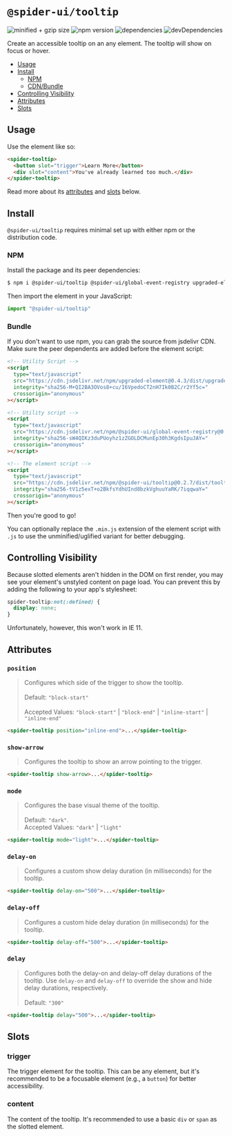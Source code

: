 # `@spider-ui/tooltip`

![minified + gzip size](https://badgen.net/bundlephobia/minzip/@spider-ui/tooltip) ![npm version](https://badgen.net/npm/v/@spider-ui/tooltip) ![dependencies](https://badgen.net/david/dep/geotrev/spider-ui/packages/tooltip) ![devDependencies](https://badgen.net/david/dev/geotrev/spider-ui/packages/tooltip)

Create an accessible tooltip on an any element. The tooltip will show on focus or hover.

- [Usage](#usage)
- [Install](#install)
  - [NPM](#npm)
  - [CDN/Bundle](#cdn-bundle)
- [Controlling Visibility](#controlling-visibility)
- [Attributes](#attributes)
- [Slots](#slots)

## Usage

Use the element like so:

```html
<spider-tooltip>
  <button slot="trigger">Learn More</button>
  <div slot="content">You've already learned too much.</div>
</spider-tooltip>
```

Read more about its [attributes](#attributes) and [slots](#slots) below.

## Install

`@spider-ui/tooltip` requires minimal set up with either npm or the distribution code.

### NPM

Install the package and its peer dependencies:

```sh
$ npm i @spider-ui/tooltip @spider-ui/global-event-registry upgraded-element
```

Then import the element in your JavaScript:

```js
import "@spider-ui/tooltip"
```

### Bundle

If you don't want to use npm, you can grab the source from jsdelivr CDN. Make sure the peer dependents are added before the element script:

```html
<!-- Utility Script -->
<script
  type="text/javascript"
  src="https://cdn.jsdelivr.net/npm/upgraded-element@0.4.3/dist/upgraded-element.min.js"
  integrity="sha256-M+QI2BA3OVos8+cu/I6VpedoCT2nH7Ik0B2C/r2Yf5c="
  crossorigin="anonymous"
></script>

<!-- Utility script -->
<script
  type="text/javascript"
  src="https://cdn.jsdelivr.net/npm/@spider-ui/global-event-registry@0.2.7/dist/global-event-registry.min.js"
  integrity="sha256-sW4QIKz3duPUoyhz1zZGOLDCMunEp30h3KgdsIpuJAY="
  crossorigin="anonymous"
></script>

<!-- The element script -->
<script
  type="text/javascript"
  src="https://cdn.jsdelivr.net/npm/@spider-ui/tooltip@0.2.7/dist/tooltip.min.js"
  integrity="sha256-tV1z5exT+o2BkfsYdhUInd8bzkVghuuYaRK/7iqqwaY="
  crossorigin="anonymous"
></script>
```

Then you're good to go!

You can optionally replace the `.min.js` extension of the element script with `.js` to use the unminified/uglified variant for better debugging.

## Controlling Visibility

Because slotted elements aren't hidden in the DOM on first render, you may see your element's unstyled content on page load. You can prevent this by adding the following to your app's stylesheet:

```css
spider-tooltip:not(:defined) {
  display: none;
}
```

Unfortunately, however, this won't work in IE 11.

## Attributes

### `position`

> Configures which side of the trigger to show the tooltip.<br/><br/>Default: `"block-start"`<br/><br/>Accepted Values: `"block-start"` | `"block-end"` | `"inline-start"` | `"inline-end"`

```html
<spider-tooltip position="inline-end">...</spider-tooltip>
```

### `show-arrow`

> Configures the tooltip to show an arrow pointing to the trigger.

```html
<spider-tooltip show-arrow>...</spider-tooltip>
```

### `mode`

> Configures the base visual theme of the tooltip.<br/><br/>Default: `"dark"`.<br/>Accepted Values: `"dark"` | `"light"`

```html
<spider-tooltip mode="light">...</spider-tooltip>
```

### `delay-on`

> Configures a custom show delay duration (in milliseconds) for the tooltip.

```html
<spider-tooltip delay-on="500">...</spider-tooltip>
```

### `delay-off`

> Configures a custom hide delay duration (in milliseconds) for the tooltip.

```html
<spider-tooltip delay-off="500">...</spider-tooltip>
```

### `delay`

> Configures both the delay-on and delay-off delay durations of the tooltip. Use `delay-on` and `delay-off` to override the show and hide delay durations, respectively.<br/><br/>Default: `"300"`

```html
<spider-tooltip delay="500">...</spider-tooltip>
```

## Slots

### trigger

The trigger element for the tooltip. This can be any element, but it's recommended to be a focusable element (e.g., a `button`) for better accessibility.

### content

The content of the tooltip. It's recommended to use a basic `div` or `span` as the slotted element.
